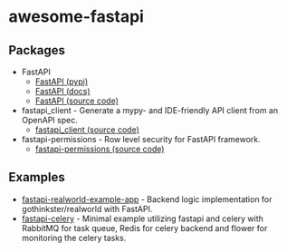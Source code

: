 # awesome-fastapi

## Packages

- FastAPI
  - [FastAPI (pypi)](https://pypi.org/project/fastapi/)
  - [FastAPI (docs)](https://fastapi.tiangolo.com/)
  - [FastAPI (source code)](https://github.com/tiangolo/fastapi)
- fastapi_client - Generate a mypy- and IDE-friendly API client from an OpenAPI spec.
  - [fastapi_client (source code)](https://github.com/dmontagu/fastapi_client)
- fastapi-permissions - Row level security for FastAPI framework.
  - [fastapi-permissions (source code)](https://github.com/holgi/fastapi-permissions)

## Examples

- [fastapi-realworld-example-app](https://github.com/nsidnev/fastapi-realworld-example-app) - Backend logic implementation for gothinkster/realworld with FastAPI.
- [fastapi-celery](https://github.com/GregaVrbancic/fastapi-celery) - Minimal example utilizing fastapi and celery with RabbitMQ for task queue, Redis for celery backend and flower for monitoring the celery tasks.
